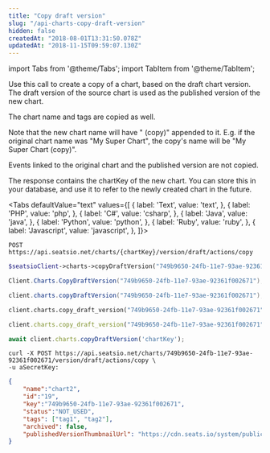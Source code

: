 ```yaml
---
title: "Copy draft version"
slug: "/api-charts-copy-draft-version"
hidden: false
createdAt: "2018-08-01T13:31:50.078Z"
updatedAt: "2018-11-15T09:59:07.130Z"
---
```


import Tabs from '@theme/Tabs';
import TabItem from '@theme/TabItem';

Use this call to create a copy of a chart, based on the draft chart version. The draft version of the source chart is used as the published version of the new chart.
 
The chart name and tags are copied as well. 

Note that the new chart name will have " (copy)" appended to it. E.g. if the original chart name was "My Super Chart", the copy's name will be "My Super Chart (copy)".

Events linked to the original chart and the published version are not copied.

The response contains the chartKey of the new chart. You can store this in your database, and use it to refer to the newly created chart in the future.


<Tabs 
  defaultValue="text"
  values={[
{ label: 'Text', value: 'text', },
{ label: 'PHP', value: 'php', },
{ label: 'C#', value: 'csharp', },
{ label: 'Java', value: 'java', },
{ label: 'Python', value: 'python', },
{ label: 'Ruby', value: 'ruby', },
{ label: 'Javascript', value: 'javascript', },
]}>
<TabItem value='text'>

```text
POST https://api.seatsio.net/charts/{chartKey}/version/draft/actions/copy
```

</TabItem>
<TabItem value='php'>

```php
$seatsioClient->charts->copyDraftVersion("749b9650-24fb-11e7-93ae-92361f002671");
```

</TabItem>
<TabItem value='csharp'>

```csharp
Client.Charts.CopyDraftVersion("749b9650-24fb-11e7-93ae-92361f002671");
```

</TabItem>
<TabItem value='java'>

```java
client.charts.copyDraftVersion("749b9650-24fb-11e7-93ae-92361f002671");
```

</TabItem>
<TabItem value='python'>

```python
client.charts.copy_draft_version("749b9650-24fb-11e7-93ae-92361f002671")
```

</TabItem>
<TabItem value='ruby'>

```ruby
client.charts.copy_draft_version("749b9650-24fb-11e7-93ae-92361f002671")
```

</TabItem>
<TabItem value='javascript'>

```javascript
await client.charts.copyDraftVersion('chartKey');
```

</TabItem>
</Tabs>



```curl
curl -X POST https://api.seatsio.net/charts/749b9650-24fb-11e7-93ae-92361f002671/version/draft/actions/copy \
-u aSecretKey:
```

```json
{
    "name":"chart2",
    "id":"19",
    "key":"749b9650-24fb-11e7-93ae-92361f002671",
    "status":"NOT_USED",
    "tags": ["tag1", "tag2"],
    "archived": false,    
    "publishedVersionThumbnailUrl": "https://cdn.seats.io/system/public/.../published/.../thumbnail"
}
```
